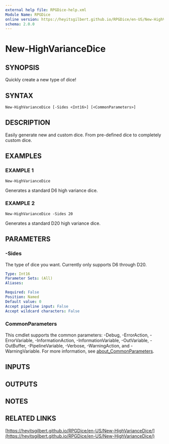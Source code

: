 ```yaml
---
external help file: RPGDice-help.xml
Module Name: RPGDice
online version: https://heyitsgilbert.github.io/RPGDice/en-US/New-HighVarianceDice/
schema: 2.0.0
---
```


# New-HighVarianceDice

## SYNOPSIS
Quickly create a new type of dice!

## SYNTAX

```
New-HighVarianceDice [-Sides <Int16>] [<CommonParameters>]
```

## DESCRIPTION
Easily generate new and custom dice.
From pre-defined dice to completely
custom dice.

## EXAMPLES

### EXAMPLE 1
```
New-HighVarianceDice
```

Generates a standard D6 high variance dice.

### EXAMPLE 2
```
New-HighVarianceDice -Sides 20
```

Generates a standard D20 high variance dice.

## PARAMETERS

### -Sides
The type of dice you want.
Currently only supports D6 through D20.

```yaml
Type: Int16
Parameter Sets: (All)
Aliases:

Required: False
Position: Named
Default value: 0
Accept pipeline input: False
Accept wildcard characters: False
```

### CommonParameters
This cmdlet supports the common parameters: -Debug, -ErrorAction, -ErrorVariable, -InformationAction, -InformationVariable, -OutVariable, -OutBuffer, -PipelineVariable, -Verbose, -WarningAction, and -WarningVariable. For more information, see [about_CommonParameters](http://go.microsoft.com/fwlink/?LinkID=113216).

## INPUTS

## OUTPUTS

## NOTES

## RELATED LINKS

[https://heyitsgilbert.github.io/RPGDice/en-US/New-HighVarianceDice/](https://heyitsgilbert.github.io/RPGDice/en-US/New-HighVarianceDice/)

